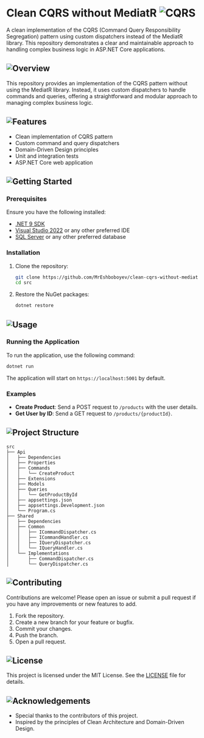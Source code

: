 # Clean CQRS without MediatR ![CQRS](https://img.shields.io/badge/CQRS-Clean-brightgreen?style=flat&logo=checkmarx)

A clean implementation of the CQRS (Command Query Responsibility Segregation) pattern using custom dispatchers instead of the MediatR library. This repository demonstrates a clear and maintainable approach to handling complex business logic in ASP.NET Core applications.

## ![Overview](https://img.shields.io/badge/Overview-blue?style=flat&logo=info)

This repository provides an implementation of the CQRS pattern without using the MediatR library. Instead, it uses custom dispatchers to handle commands and queries, offering a straightforward and modular approach to managing complex business logic.

## ![Features](https://img.shields.io/badge/Features-yellow?style=flat&logo=star)

- Clean implementation of CQRS pattern
- Custom command and query dispatchers
- Domain-Driven Design principles
- Unit and integration tests
- ASP.NET Core web application

## ![Getting Started](https://img.shields.io/badge/Getting_Started-red?style=flat&logo=rocket)

### Prerequisites

Ensure you have the following installed:

- [.NET 9 SDK](https://dotnet.microsoft.com/download/dotnet/9.0)
- [Visual Studio 2022](https://visualstudio.microsoft.com/vs/) or any other preferred IDE
- [SQL Server](https://www.microsoft.com/en-us/sql-server/sql-server-downloads) or any other preferred database

### Installation

1. Clone the repository:

    ```bash
    git clone https://github.com/MrEshboboyev/clean-cqrs-without-mediatr.git
    cd src
    ```

2. Restore the NuGet packages:

    ```bash
    dotnet restore
    ```

## ![Usage](https://img.shields.io/badge/Usage-green?style=flat&logo=play)

### Running the Application

To run the application, use the following command:

```bash
dotnet run
```

The application will start on `https://localhost:5001` by default.

### Examples

- **Create Product**: Send a POST request to `/products` with the user details.
- **Get User by ID**: Send a GET request to `/products/{productId}`.

## ![Project Structure](https://img.shields.io/badge/Project_Structure-purple?style=flat&logo=directory)

```plaintext
src
├── Api
│   ├── Dependencies
│   ├── Properties
│   ├── Commands
│   │   └── CreateProduct
│   ├── Extensions
│   ├── Models
│   ├── Queries
│   │   └── GetProductById
│   ├── appsettings.json
│   ├── appsettings.Development.json
│   └── Program.cs
├── Shared
│   ├── Dependencies
│   ├── Common
│   │   ├── ICommandDispatcher.cs
│   │   ├── ICommandHandler.cs
│   │   ├── IQueryDispatcher.cs
│   │   └── IQueryHandler.cs
│   └── Implementations
│       ├── CommandDispatcher.cs
│       └── QueryDispatcher.cs
```

## ![Contributing](https://img.shields.io/badge/Contributing-orange?style=flat&logo=git)

Contributions are welcome! Please open an issue or submit a pull request if you have any improvements or new features to add.

1. Fork the repository.
2. Create a new branch for your feature or bugfix.
3. Commit your changes.
4. Push the branch.
5. Open a pull request.

## ![License](https://img.shields.io/badge/License-MIT-blue?style=flat&logo=law)

This project is licensed under the MIT License. See the [LICENSE](LICENSE) file for details.

## ![Acknowledgements](https://img.shields.io/badge/Acknowledgements-thanks?style=flat&logo=handshake)

- Special thanks to the contributors of this project.
- Inspired by the principles of Clean Architecture and Domain-Driven Design.
